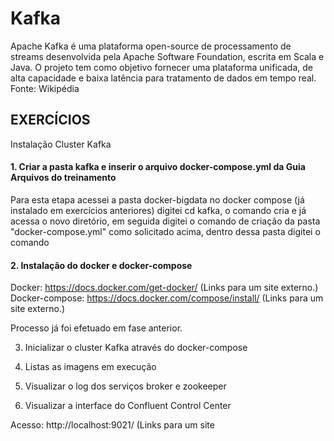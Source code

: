 # Kafka
Apache Kafka é uma plataforma open-source de processamento de streams desenvolvida pela Apache Software Foundation, escrita em Scala e Java. O projeto tem como objetivo fornecer uma plataforma unificada, de alta capacidade e baixa latência para tratamento de dados em tempo real. Fonte: Wikipédia



## EXERCÍCIOS
Instalação Cluster Kafka

#### 1. Criar a pasta kafka e inserir o arquivo docker-compose.yml da Guia Arquivos do treinamento
Para esta etapa acessei a pasta docker-bigdata no docker compose (já instalado em exercícios anteriores) digitei cd kafka, o comando cria e já acessa o novo diretório, em seguida digitei o comando de criação da pasta "docker-compose.yml" como solicitado acima, dentro dessa pasta digitei o comando 


#### 2. Instalação do docker e docker-compose

Docker: https://docs.docker.com/get-docker/ (Links para um site externo.)
Docker-compose: https://docs.docker.com/compose/install/ (Links para um site externo.)

Processo já foi efetuado em fase anterior.

3. Inicializar o cluster Kafka através do docker-compose

4. Listas as imagens em execução

5. Visualizar o log dos serviços broker e zookeeper

6. Visualizar a interface do Confluent Control Center

Acesso: http://localhost:9021/ (Links para um site 
